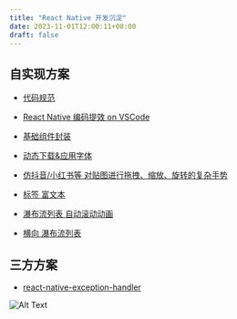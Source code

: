```yaml
---
title: "React Native 开发沉淀"
date: 2023-11-01T12:00:11+08:00
draft: false
---
```



## 自实现方案


* [代码规范](../code-standards/)


* [React Native 编码提效 on VSCode](../vscode-efficient/)

* [基础组件封装]()


* [动态下载&应用字体]()


* [仿抖音/小红书等 对贴图进行拖拽、缩放、旋转的复杂手势]()


* [标签 富文本]()


* [瀑布流列表 自动滚动动画]()


* [横向 瀑布流列表]()





## 三方方案

* [react-native-exception-handler](https://github.com/a7ul/react-native-exception-handler)



![Alt Text](images/2.jpg)  

